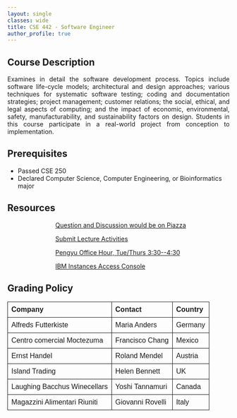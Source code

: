 ```yaml
---
layout: single
classes: wide
title: CSE 442 - Software Engineer
author_profile: true
---
```


## Course Description
<p align="justify">
Examines in detail the software development process. Topics include software life-cycle models; architectural and design
approaches; various techniques for systematic software testing; coding and documentation strategies; project management;
customer relations; the social, ethical, and legal aspects of computing; and the impact of economic, environmental, safety,
manufacturability, and sustainability factors on design. Students in this course participate in a real-world project from
conception to implementation. 
<!-- <br><br> -->

<!-- Using a semester-long team-project of the students’ choosing, the class provides a first-hand experience using proper agile
processes. Students must stay up-to-date with both the course and the project and do their best to put these topics into
practice. While many mistakes are expected, the intent is that students appreciate the important of their software engineering
choices and can avoid duplicating these mistakes later in the term and (more important) in their future careers. -->
</p>

## Prerequisites

- Passed CSE 250
- Declared Computer Science, Computer Engineering, or Bioinformatics major

## Resources

<style>
piaaza {
	margin: 0;
	padding: 32px 0 36px 85px;
	list-style: none;
	background-image: url("/assets/logos/piazza.png");
	background-repeat: no-repeat;
	background-position: left center;
	background-size: 75px;
}
autolab {
	margin: 0;
	padding: 32px 0 36px 85px;
	list-style: none;
	background-image: url("/assets/logos/autolab.svg");
	background-repeat: no-repeat;
	background-position: left center;
	background-size: 45px;
}
slack {
	margin: 0;
	padding: 32px 0 36px 85px;
	list-style: none;
	background-image: url("/assets/logos/slack.png");
	background-repeat: no-repeat;
	background-position: left center;
	background-size: 40px;
}

IBM {
	margin: 0;
	padding: 32px 0 36px 85px;
	list-style: none;
	background-image: url("/assets/logos/IBM.png");
	background-repeat: no-repeat;
	background-position: left center;
	background-size: 50px;
}

table {
  font-family: arial, sans-serif;
  border-collapse: collapse;
  width: 100%;
  margin-left:auto;
  margin-right:auto;
}

td, th {
  border: 1px solid;
  text-align: left;
  padding: 8px;
}


</style>

<ul>
<a href="https://www.google.com">
  <piaaza> Question and Discussion would be on Piazza</piaaza>
</a>
</ul>

<ul>
<a href="https://www.google.com">
  <autolab> Submit Lecture Activities</autolab>
</a>
</ul>

<ul>
<a href="https://www.google.com">
  <slack> Pengyu Office Hour, Tue/Thurs 3:30--4:30 </slack>
</a>
</ul>

<ul>
<a href="https://www.google.com">
  <IBM> IBM Instances Access Console </IBM>
</a>
</ul>


## Grading Policy
<table>
  <tr>
    <th>Company</th>
    <th>Contact</th>
    <th>Country</th>
  </tr>
  <tr>
    <td>Alfreds Futterkiste</td>
    <td>Maria Anders</td>
    <td>Germany</td>
  </tr>
  <tr>
    <td>Centro comercial Moctezuma</td>
    <td>Francisco Chang</td>
    <td>Mexico</td>
  </tr>
  <tr>
    <td>Ernst Handel</td>
    <td>Roland Mendel</td>
    <td>Austria</td>
  </tr>
  <tr>
    <td>Island Trading</td>
    <td>Helen Bennett</td>
    <td>UK</td>
  </tr>
  <tr>
    <td>Laughing Bacchus Winecellars</td>
    <td>Yoshi Tannamuri</td>
    <td>Canada</td>
  </tr>
  <tr>
    <td>Magazzini Alimentari Riuniti</td>
    <td>Giovanni Rovelli</td>
    <td>Italy</td>
  </tr>
</table>